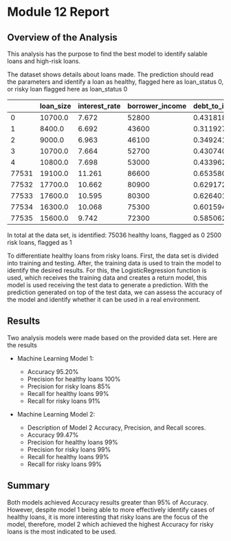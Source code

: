 # Module 12 Report

## Overview of the Analysis

This analysis has the purpose to find the best model to identify salable loans and high-risk loans.

The dataset shows details about loans made. The prediction should read the parameters and identify a loan as healthy, flagged here as loan_status 0, or risky loan flagged here as loan_status 0

|| loan_size | interest_rate | borrower_income | debt_to_income | num_of_accounts | derogatory_marks | total_debt | loan_status |
|-|-|-|-|-|-|-|-|-|
| 0 | 10700.0 | 7.672 | 52800 | 0.431818  | 5 | 1 | 22800 | 0 |
| 1	| 8400.0	| 6.692	| 43600	| 0.311927	| 3	| 0	| 13600	| 0 |
| 2	| 9000.0	| 6.963	| 46100	| 0.349241	| 3	| 0	| 16100	| 0 |
| 3	| 10700.0	| 7.664	| 52700	| 0.430740	| 5	| 1	| 22700	| 0 |
| 4	| 10800.0	| 7.698	| 53000	| 0.433962	| 5	| 1	| 23000	| 0 |
| 77531	| 19100.0	| 11.261	| 86600	| 0.653580	| 12	| 2	| 56600	| 1 |
| 77532	| 17700.0	| 10.662	| 80900	| 0.629172	| 11	| 2	| 50900	| 1 |
| 77533	| 17600.0	| 10.595	| 80300	| 0.626401	| 11	| 2	| 50300	| 1 |
| 77534	| 16300.0	| 10.068	| 75300	| 0.601594	| 10	| 2	| 45300	| 1 |
| 77535	| 15600.0	| 9.742	| 72300	| 0.585062	| 9	| 2	| 42300	| 1 |

In total at the data set, is identified:
75036 healthy loans, flagged as 0 
2500 risk loans, flagged as 1

To differentiate healthy loans from risky loans. First, the data set is divided into training and testing.
After, the training data is used to train the model to identify the desired results. For this, the LogisticRegression function is used, which receives the training data and creates a return model, this model is used receiving the test data to generate a prediction.
With the prediction generated on top of the test data, we can assess the accuracy of the model and identify whether it can be used in a real environment.



## Results

Two analysis models were made based on the provided data set. Here are the results

* Machine Learning Model 1:
  * Accuracy 95.20%
  * Precision for healthy loans 100%
  * Precision for risky loans 85%
  * Recall for healthy loans 99%
  * Recall for risky loans 91%

* Machine Learning Model 2:
  * Description of Model 2 Accuracy, Precision, and Recall scores.
  * Accuracy 99.47%
  * Precision for healthy loans 99%
  * Precision for risky loans 99%
  * Recall for healthy loans 99%
  * Recall for risky loans 99%

## Summary

Both models achieved Accuracy results greater than 95% of Accuracy. However, despite model 1 being able to more effectively identify cases of healthy loans, it is more interesting that risky loans are the focus of the model, therefore, model 2 which achieved the highest Accuracy for risky loans is the most indicated to be used.